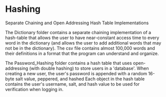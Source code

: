 # Hashing
Separate Chaining and Open Addressing Hash Table Implementations

The Dictionary folder contains a separate chaining implementation of a hash-table that allows the user to have near-constant access time to every word in the dictionary (and allows the user to add additional words that may not be in the dictionary).
The csv file contains almost 100,000 words and their definitions in a format that the program can understand and organize.

The Password_Hashing folder contains a hash table that uses open-addressing (with double hashing) to store users in a 'database'.
When creating a new user, the user's password is appended with a random 16-byte salt value, peppered, and hashed
Each object in the hash table contains the user's username, salt, and hash value to be used for verification when logging in.
